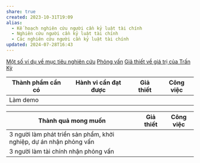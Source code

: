 ```yaml
---
share: true
created: 2023-10-31T19:09
alias:
  - Kế hoạch nghiên cứu người cần kỷ luật tài chính
  - Nghiên cứu người cần kỷ luật tài chính
  - Các nghiên cứu người cần kỷ luật tài chính
updated: 2024-07-28T16:43
---
```

[Một số ví dụ về mục tiêu nghiên cứu](M%E1%BB%99t%20s%E1%BB%91%20v%C3%AD%20d%E1%BB%A5%20v%E1%BB%81%20m%E1%BB%A5c%20ti%C3%AAu%20nghi%C3%AAn%20c%E1%BB%A9u.md)
[Phỏng vấn](Ph%E1%BB%8Fng%20v%E1%BA%A5n.md)
[Giả thiết về giá trị của Trấn Kỳ](../../../2%20Gi%E1%BA%A3%20thi%E1%BA%BFt/Gi%C3%A1%20tr%E1%BB%8B%20c%E1%BB%A7a%20Tr%E1%BA%A5n%20K%E1%BB%B3/Gi%E1%BA%A3%20thi%E1%BA%BFt%20v%E1%BB%81%20gi%C3%A1%20tr%E1%BB%8B%20c%E1%BB%A7a%20Tr%E1%BA%A5n%20K%E1%BB%B3.md)

| Thành phẩm cần có | Hành vi cần đạt được | Giả thiết | Công việc |
| ----------------- | -------------------- | --------- | --------- |
| Làm demo          |                      |           |           |

| Thành quả mong muốn                                                | Giả thiết | Công việc |
| ------------------------------------------------------------------ | --------- | --------- |
| 3 người làm phát triển sản phẩm, khởi nghiệp, dự án nhận phỏng vấn |           |           |
| 3 người làm tài chính nhận phỏng vấn                               |           |           |


